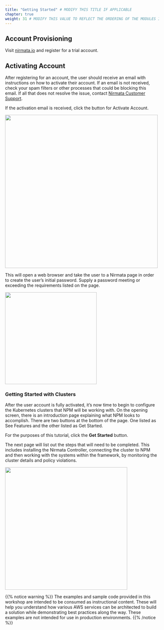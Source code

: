 ```yaml
---
title: "Getting Started" # MODIFY THIS TITLE IF APPLICABLE
chapter: true
weight: 31 # MODIFY THIS VALUE TO REFLECT THE ORDERING OF THE MODULES IF APPLICABLE
---
```


## Account Provisioning

Visit [nirmata.io](https://nirmata.io) and register for a trial account.

## Activating Account

After registering for an account, the user should receive an email with instructions on how to activate their account. If an email is not received, check your spam filters or other processes that could be blocking this email. If all that does not resolve the issue, contact [Nirmata Customer Support](https://nirmata.com/contact-us).

If the activation email is received, click the button for Activate Account.

<img src="/images/activation-email.jpg" width="500" />

This will open a web browser and take the user to a Nirmata page in order to create the user’s initial password. Supply a password meeting or exceeding the requirements listed on the page.

<img src="/images/password.jpg" width="300" />

### Getting Started with Clusters

After the user account is fully activated, it’s now time to begin to configure the Kubernetes clusters that NPM will be working with. On the opening screen, there is an introduction page explaining what NPM looks to accomplish. There are two buttons at the bottom of the page. One listed as See Features and the other listed as Get Started.

For the purposes of this tutorial, click the **Get Started** button.

The next page will list out the steps that will need to be completed. This includes installing the Nirmata Controller, connecting the cluster to NPM and then working with the systems within the framework, by monitoring the cluster details and policy violations.

<img src="/images/register.jpg" width="400" />

{{% notice warning %}}
The examples and sample code provided in this workshop are intended to be consumed as instructional content. These will help you understand how various AWS services can be architected to build a solution while demonstrating best practices along the way. These examples are not intended for use in production environments.
{{% /notice %}}
